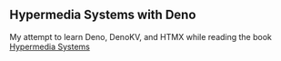 ## Hypermedia Systems with Deno

My attempt to learn Deno, DenoKV, and HTMX while reading the book [Hypermedia Systems](https://hypermedia.systems/)

